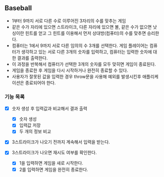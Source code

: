 ## Baseball

- 1부터 9까지 서로 다른 수로 이루어진 3자리의 수를 맞추는 게임
- 같은 수가 자리에 있으면 스트라이크, 다른 자리에 있으면 볼, 같은 수가 없으면 낫싱이란 힌트를 얻고 그 힌트를 이용해서 먼저 상대방(컴퓨터)의 수를 맞추면 승리한다.
- 컴퓨터는 1에서 9까지 서로 다른 임의의 수 3개를 선택한다. 게임 플레이어는 컴퓨터가 생각하고 있는 서로 다른 3개의 숫자를 입력하고, 컴퓨터는 입력한 숫자에 대한 결과를 출력한다.
- 이 과정을 반복해서 컴퓨터가 선택한 3개의 숫자를 모두 맞히면 게임이 종료된다.
- 게임을 종료한 후 게임을 다시 시작하거나 완전히 종료할 수 있다.
- 사용자가 잘못된 값을 입력한 경우 throw문을 사용해 예외를 발생시킨후 애플리케이션은 종료되어야 한다.

### 기능 목록

- [x] 숫자 생성 후 입력값과 비교해서 결과 출력

  - [x] 숫자 생성
  - [x] 입력값 저장
  - [x] 두 개의 정보 비교

- [x] 3스트라이크가 나오기 전까지 계속해서 입력을 받는다.
- [x] 3스트라이크가 나오면 재시도 여부를 확인한다.
  - [x] 1을 입력하면 게임을 새로 시작한다.
  - [x] 2를 입력하면 게임을 완전히 종료한다.
